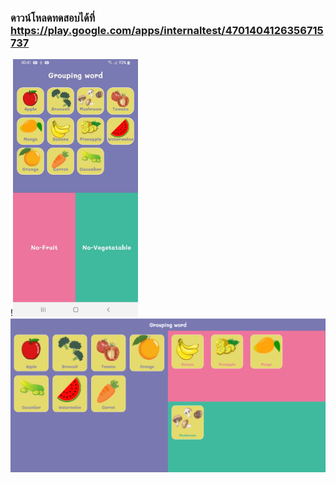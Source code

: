 ### ดาวน์โหลดทดสอบได้ที่ https://play.google.com/apps/internaltest/4701404126356715737


!<img src="https://github.com/Khanthamalee/Wordgroup/blob/main/assets/upoloadtogoogleplay/main1.jpg" width="200" style="max-width: 100%;">
<img src="https://github.com/Khanthamalee/Wordgroup/blob/main/assets/upoloadtogoogleplay/main%201024x500.png" width="700" style="max-width: 100%;">
